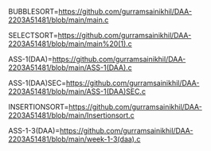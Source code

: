 BUBBLESORT=https://github.com/gurramsainikhil/DAA-2203A51481/blob/main/main.c

SELECTSORT=https://github.com/gurramsainikhil/DAA-2203A51481/blob/main/main%20(1).c

ASS-1(DAA)=https://github.com/gurramsainikhil/DAA-2203A51481/blob/main/ASS-1(DAA).c

ASS-1(DAA)SEC=https://github.com/gurramsainikhil/DAA-2203A51481/blob/main/ASS-1(DAA)SEC.c

INSERTIONSORT=https://github.com/gurramsainikhil/DAA-2203A51481/blob/main/Insertionsort.c

ASS-1-3(DAA)=https://github.com/gurramsainikhil/DAA-2203A51481/blob/main/week-1-3(daa).c
